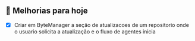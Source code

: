 ## 📖 Melhorias para hoje 
- [X] Criar em ByteManager a seção de atualizacoes de um repositorio onde o usuario solicita a atualização e o fluxo de agentes inicia 
